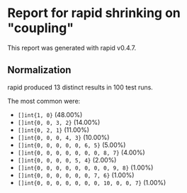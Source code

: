 # Report for rapid shrinking on "coupling"

This report was generated with rapid v0.4.7.

## Normalization

rapid produced 13 distinct results in 100 test runs.

The most common were:

- ``[]int{1, 0}`` (48.00%)
- ``[]int{0, 0, 3, 2}`` (14.00%)
- ``[]int{0, 2, 1}`` (11.00%)
- ``[]int{0, 0, 0, 4, 3}`` (10.00%)
- ``[]int{0, 0, 0, 0, 0, 6, 5}`` (5.00%)
- ``[]int{0, 0, 0, 0, 0, 0, 0, 8, 7}`` (4.00%)
- ``[]int{0, 0, 0, 0, 5, 4}`` (2.00%)
- ``[]int{0, 0, 0, 0, 0, 0, 0, 0, 9, 8}`` (1.00%)
- ``[]int{0, 0, 0, 0, 0, 0, 7, 6}`` (1.00%)
- ``[]int{0, 0, 0, 0, 0, 0, 0, 10, 0, 0, 7}`` (1.00%)

